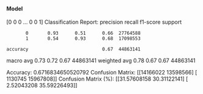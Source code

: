 #### Model
[0 0 0 ... 0 0 1]
Classification Report:
              precision    recall  f1-score   support

           0       0.93      0.51      0.66  27764588
           1       0.54      0.93      0.68  17098553

    accuracy                           0.67  44863141
   macro avg       0.73      0.72      0.67  44863141
weighted avg       0.78      0.67      0.67  44863141

Accuracy: 0.6716834650520792
Confusion Matrix:
[[14166022 13598566]
 [ 1130745 15967808]]
Confusion Matrix (%):
[[31.57608158 30.31122141]
 [ 2.52043208 35.59226493]]
